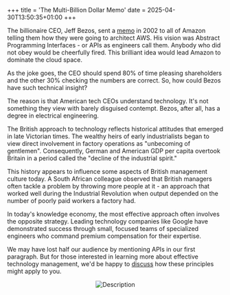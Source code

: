 +++
title = 'The Multi-Billion Dollar Memo'
date = 2025-04-30T13:50:35+01:00
+++

The billionaire CEO, Jeff Bezos, sent a [memo](https://github.com/victorvalentee/bezos_api_mandate) in 2002 to all of Amazon telling them how they were going to architect AWS. 
His vision was Abstract Programming Interfaces - or  APIs as engineers call them.
Anybody who did not obey would be cheerfully fired.
This brilliant idea would lead Amazon to dominate the cloud space. 

As the joke goes, the CEO should spend 80% of time pleasing shareholders and the other 30% checking the numbers are correct.
So, how could Bezos have such technical insight? 

The reason is that American tech CEOs understand technology. 
It's not something they view with barely disguised contempt.
Bezos, after all, has a degree in electrical engineering.


The British approach to technology reflects historical attitudes that emerged in late Victorian times.
The wealthy heirs of early industrialists began to view direct involvement in factory operations as "unbecoming of gentlemen".
Consequently, German and American GDP per capita overtook Britain in a period called the "decline of the industrial spirit." 

This history appears to influence some aspects of British management culture today. 
A South African colleague observed that British managers often tackle a problem by throwing more people at it - an approach that worked well during the Industrial Revolution when output depended on the number of poorly paid workers a factory had.

In today's knowledge economy, the most effective approach often involves the opposite strategy. 
Leading technology companies like Google have demonstrated success through small, focused teams of specialized engineers who command premium compensation for their expertise.

We may have lost half our audience by mentioning APIs in our first paragraph.
But for those interested in learning more about effective technology management, we'd be happy to [discuss](/contact/) how these principles might apply to you.

<div style="text-align: center;">
  <img src="/img/blog/broken_factory.jpg" alt="Description" />
</div>


